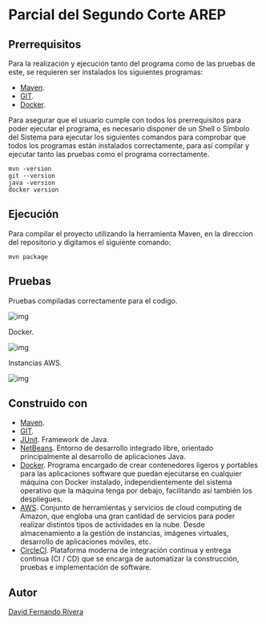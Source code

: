 # Parcial del Segundo Corte AREP

## Prerrequisitos
Para la realización y ejecución tanto del programa como de las pruebas de este, se requieren ser instalados los siguientes programas:
* [Maven](https://maven.apache.org/).
* [GIT](https://git-scm.com/).
* [Docker](https://www.docker.com/).

Para asegurar que el usuario cumple con todos los prerrequisitos para poder ejecutar el programa, es necesario disponer de un Shell o Símbolo del Sistema para ejecutar los siguientes comandos para comprobar que todos los programas están instalados correctamente, para así compilar y ejecutar tanto las pruebas como el programa correctamente.

```
mvn -version
git --version
java -version
docker version
```

## Ejecución
Para compilar el proyecto utilizando la herramienta Maven, en la direccion del repositorio y digitamos el siguiente comando:

```
mvn package
```

## Pruebas

Pruebas compiladas correctamente para el codigo.

![img](https://github.com/DavidRiveraRvD/AREP-PARCIAL-II/tree/master/resources/compilacion.PNG)

Docker.

![img](https://github.com/DavidRiveraRvD/AREP-PARCIAL-II/tree/master/resources/docker.PNG)


Instancias AWS.

![img](https://github.com/DavidRiveraRvD/AREP-PARCIAL-II/tree/master/resources/instancia.PNG)



## Construido con
* [Maven](https://maven.apache.org/). 
* [GIT](https://git-scm.com/). 
* [JUnit](https://junit.org/junit5/). Framework de Java. 
* [NetBeans](https://netbeans.apache.org/). Entorno de desarrollo integrado libre, orientado principalmente al desarrollo de aplicaciones Java.
* [Docker](https://www.docker.com/). Programa encargado de crear contenedores ligeros y portables para las aplicaciones software que puedan ejecutarse en cualquier máquina con Docker instalado, independientemente del sistema operativo que la máquina tenga por debajo, facilitando así también los despliegues.
* [AWS](https://aws.amazon.com/es/). Conjunto de herramientas y servicios de cloud computing de Amazon, que engloba una gran cantidad de servicios para poder realizar distintos tipos de actividades en la nube. Desde almacenamiento a la gestión de instancias, imágenes virtuales, desarrollo de aplicaciones móviles, etc.
* [CircleCI](https://circleci.com/). Plataforma moderna de integración continua y entrega continua (CI / CD) que se encarga de automatizar la construcción, pruebas e implementación de software.

## Autor
[David Fernando Rivera](https://github.com/DavidRiveraRvD)
